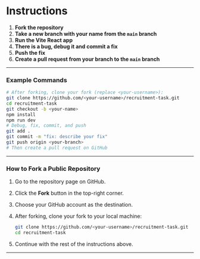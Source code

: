 # Instructions

1. **Fork the repository**
2. **Take a new branch with your name from the `main` branch**
3. **Run the Vite React app**
4. **There is a bug, debug it and commit a fix**
5. **Push the fix**
6. **Create a pull request from your branch to the `main` branch**

---

### Example Commands

```bash
# After forking, clone your fork (replace <your-username>):
git clone https://github.com/<your-username>/recruitment-task.git
cd recruitment-task
git checkout -b <your-name>
npm install
npm run dev
# Debug, fix, commit, and push
git add .
git commit -m "fix: describe your fix"
git push origin <your-branch>
# Then create a pull request on GitHub
```

---

### How to Fork a Public Repository

1. Go to the repository page on GitHub.
2. Click the **Fork** button in the top-right corner.
3. Choose your GitHub account as the destination.
4. After forking, clone your fork to your local machine:

   ```bash
   git clone https://github.com/<your-username>/recruitment-task.git
   cd recruitment-task
   ```

5. Continue with the rest of the instructions above.

---
